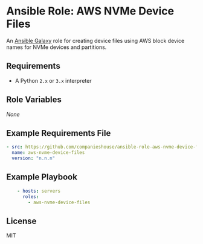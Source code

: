 # Ansible Role: AWS NVMe Device Files

An [Ansible Galaxy](https://galaxy.ansible.com/) role for creating device files using AWS block device names for NVMe devices and partitions.

## Requirements

* A Python `2.x` or `3.x` interpreter

## Role Variables

*None*

## Example Requirements File

```yml
- src: https://github.com/companieshouse/ansible-role-aws-nvme-device-files
  name: aws-nvme-device-files
  version: "n.n.n"
```

## Example Playbook

```yml
    - hosts: servers
      roles:
        - aws-nvme-device-files
```

## License

MIT
